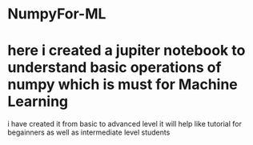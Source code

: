 # NumpyFor-ML
# here i created a jupiter notebook to  understand basic operations of numpy which is must for Machine Learning 
i have created it from basic to advanced level it will help like tutorial for begainners as well as intermediate level students
